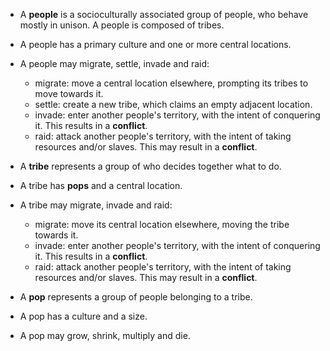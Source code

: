 - A **people** is a socioculturally associated group of people, who behave mostly in unison. A people is composed of tribes.
- A people has a primary culture and one or more central locations.
- A people may migrate, settle, invade and raid:
    - migrate: move a central location elsewhere, prompting its tribes to move towards it.
    - settle: create a new tribe, which claims an empty adjacent location. 
    - invade: enter another people's territory, with the intent of conquering it. This results in a **conflict**.
    - raid: attack another people's territory, with the intent of taking resources and/or slaves. This may result in a **conflict**.

- A **tribe** represents a group of who decides together what to do.
- A tribe has **pops** and a central location.
- A tribe may migrate, invade and raid:
    - migrate: move its central location elsewhere, moving the tribe towards it. 
    - invade: enter another people's territory, with the intent of conquering it. This results in a **conflict**.
    - raid: attack another people's territory, with the intent of taking resources and/or slaves. This may result in a **conflict**.

- A **pop** represents a group of people belonging to a tribe.
- A pop has a culture and a size.
- A pop may grow, shrink, multiply and die.
